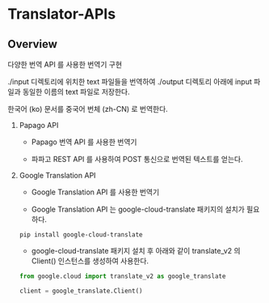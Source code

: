 # Translator-APIs

## Overview

다양한 번역 API 를 사용한 번역기 구현

./input 디렉토리에 위치한 text 파일들을 번역하여 ./output 디렉토리 아래에 input 파일과 동일한 이름의 text 파일로 저장한다.

한국어 (ko) 문서를 중국어 번체 (zh-CN) 로 번역한다.

1. Papago API

    - Papago 번역 API 를 사용한 번역기

    - 파파고 REST API 를 사용하여 POST 통신으로 번역된 텍스트를 얻는다.

2. Google Translation API

    - Google Translation API 를 사용한 번역기

    - Google Translation API 는 google-cloud-translate 패키지의 설치가 필요하다.

    ~~~shell
    pip install google-cloud-translate
    ~~~

    - google-cloud-translate 패키지 설치 후 아래와 같이 translate_v2 의 Client() 인스턴스를 생성하여 사용한다.

    ~~~python
    from google.cloud import translate_v2 as google_translate

    client = google_translate.Client()
    ~~~
